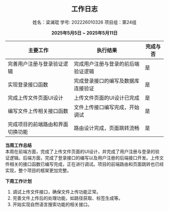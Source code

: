 ## <center>**工作日志**</center>  
<center>姓名：梁澜琨 学号: 202226010326 项目组：第24组</center>

 
**<center>2025年5月5日 ~ 2025年5月11日</center>**


| 主要工作                             | 执行结果                          | 完成与否 |
|--------------------------------------|-----------------------------------|----------|
| 完善用户注册与登录验证逻辑           | 完成用户注册与登录的前后端验证逻辑  | 是       |
| 实现登录接口函数                     | 完成登录接口的编写及数据库连接验证  | 是       |
| 完成上传文件页面UI设计               | 上传文件页面的UI设计已完成        | 是       |
| 编写文件上传相关接口函数             | 文件上传接口编写完成，开始调试     | 是       |
| 完成项目的前端路由和界面切换功能     | 路由设计完成，页面跳转流畅        | 是       |

**当周工作总结**  
本周在前端方面，完成了上传文件页面的UI设计，并完成了用户注册与登录的验证逻辑。后端方面，完成了登录接口的编写以及用户注册的后端接口开发。上传文件相关的接口函数已编写完成，正在进行调试。项目的前端路由和页面跳转也已经实现，整个项目的框架更加完整。

**下周工作计划**  
1. 调试上传文件接口，确保文件上传功能正常。  
2. 完善文件上传后的处理功能，如路径获取、标签生成等。  
3. 开始实现自然语言搜索功能的相关接口。  